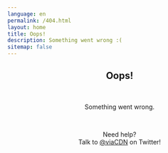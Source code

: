 ```yaml
---
language: en
permalink: /404.html
layout: home
title: Oops!
description: Something went wrong :(
sitemap: false
---
```


<center>
<h2>Oops!</h2>
<br/>

<p>
Something went wrong.
</p>

<br/>

<p>
Need help?
<br/>
Talk to <a href="https://twitter.com/viaCDN" target="_blank" rel="noopener">@viaCDN</a> on Twitter!
</p>

<br/>
</center>
